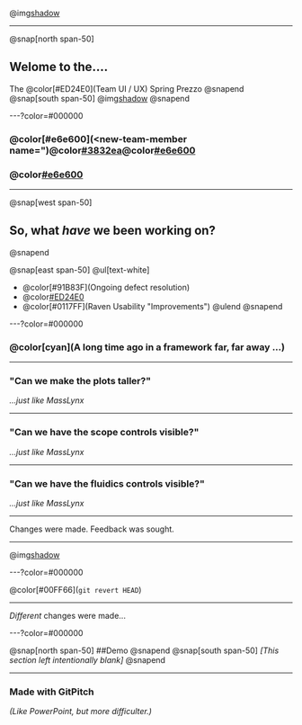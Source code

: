 @img[shadow](assets/img/bcast.png)

---
@snap[north span-50]
## Welome to the....
The @color[#ED24E0](Team UI / UX)
Spring Prezzo
@snapend
@snap[south span-50]
@img[shadow](assets/img/200.gif)
@snapend

---?color=#000000
### @color[#e6e600](&lt;new-team-member name=")@color[#3832ea](Lorraine)@color[#e6e600]("&gt;)
### @color[#e6e600](&lt;/new-team-member&gt;)

---
@snap[west span-50]
## So, what _have_ we been working on?
@snapend

@snap[east span-50]
@ul[text-white]
- @color[#91B83F](Ongoing defect resolution)
- @color[#ED24E0](Localisation)
- @color[#0117FF](Raven Usability "Improvements")
@ulend
@snapend

---?color=#000000

### @color[cyan](**A long time ago in a framework far, far away ...**)

---

### &quot;Can we make the plots taller?&quot;
_...just like MassLynx_

---

### &quot;Can we have the scope controls visible?&quot;
_...just like MassLynx_

---

### &quot;Can we have the fluidics controls visible?&quot;
_...just like MassLynx_

---

Changes were made.
Feedback was sought.

---

@img[shadow](assets/img/laughing.png)

---?color=#000000

@color[#00FF66](`git revert HEAD`)

---

*Different* changes were made...


---?color=#000000

@snap[north span-50]
##Demo
@snapend
@snap[south span-50]
_[This section left intentionally blank]_
@snapend

---

### Made with GitPitch
*(Like PowerPoint, but more difficulter.)*
